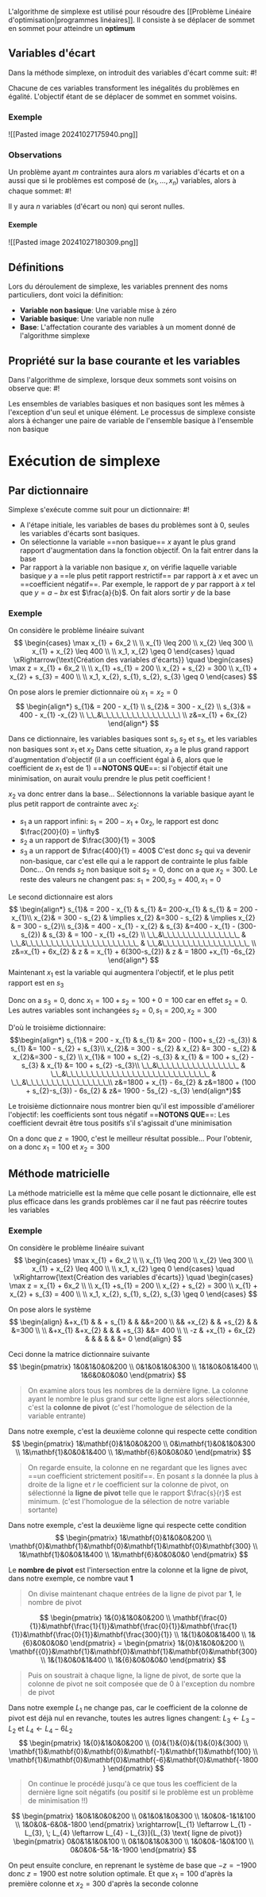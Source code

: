 L'algorithme de simplexe est utilisé pour résoudre des [[Problème Linéaire d'optimisation|programmes linéaires]]. Il consiste à se déplacer de sommet en sommet pour atteindre un **optimum**

## Variables d'écart
Dans la méthode simplexe, on introduit des variables d'écart comme suit: #!

Chacune de ces variables transforment les inégalités du problèmes en égalité. L'objectif étant de se déplacer de sommet en sommet voisins.
<!--ID: 1730114115911-->


### Exemple
![[Pasted image 20241027175940.png]]

### Observations
Un problème ayant $m$ contraintes aura alors $m$ variables d'écarts et on a aussi que si le problèmes est composé de $(x_{1}, \dots, x_{n})$ variables, alors à chaque sommet: #!

Il y aura $n$ variables (d'écart ou non) qui seront nulles.
<!--ID: 1730114115913-->


#### Exemple
![[Pasted image 20241027180309.png]]

## Définitions
Lors du déroulement de simplexe, les variables prennent des noms particuliers, dont voici la définition:

- **Variable non basique**: Une variable mise à zéro
- **Variable basique**: Une variable non nulle
- **Base**: L'affectation courante des variables à un moment donné de l'algorithme simplexe

## Propriété sur la base courante et les variables
Dans l'algorithme de simplexe, lorsque deux sommets sont voisins on observe que: #!

Les ensembles de variables basiques et non basiques sont les mêmes à l'exception d'un seul et unique élément.
Le processus de simplexe consiste alors à échanger une paire de variable de l'ensemble basique à l'ensemble non basique
<!--ID: 1730114115915-->


# Exécution de simplexe

## Par dictionnaire
Simplexe s'exécute comme suit pour un dictionnaire: #!

- A l'étape initiale, les variables de bases du problèmes sont à 0, seules les variables d'écarts sont basiques.
- On sélectionne la variable ==non basique== $x$ ayant le plus grand rapport d'augmentation dans la fonction objectif. On la fait entrer dans la base
- Par rapport à la variable non basique $x$, on vérifie laquelle variable basique $y$ a ==le plus petit rapport restrictif== par rapport à $x$ et avec un ==coefficient négatif==. Par exemple, le rapport de $y$ par rapport à $x$ tel que $y = a - bx$ est $\frac{a}{b}$. On fait alors sortir $y$ de la base
<!--ID: 1730114115917-->


### Exemple
On considère le problème linéaire suivant
$$
\begin{cases}
\max x_{1} + 6x_2  \\ \\
x_{1} \leq 200 \\
x_{2} \leq 300 \\
x_{1} + x_{2} \leq 400 \\ \\
x_1, x_{2} \geq 0 
\end{cases} \quad \xRightarrow{\text{Création des variables d'écarts}} \quad
\begin{cases}
\max z = x_{1} + 6x_2  \\ \\
x_{1} +s_{1} = 200 \\
x_{2} + s_{2} = 300 \\
x_{1} + x_{2} + s_{3} = 400 \\ \\
x_1, x_{2}, s_{1}, s_{2}, s_{3} \geq 0 
\end{cases}
$$

On pose alors le premier dictionnaire où $x_{1} = x_{2} = 0$
$$
\begin{align*}
s_{1}& = 200 - x_{1} \\
s_{2}& = 300 - x_{2} \\
s_{3}& = 400 - x_{1} -x_{2} \\
\_\_&\_\_\_\_\_\_\_\_\_\_\_\_\_\_\_\ \\
z&=x_{1} + 6x_{2}
\end{align*}
$$

Dans ce dictionnaire, les variables basiques sont $s_{1}, s_{2}$ et $s_{3}$, et les variables non basiques sont $x_{1}$ et $x_{2}$
Dans cette situation, $x_{2}$ a le plus grand rapport d'augmentation d'objectif (il a un coefficient égal à $6$, alors que le coefficient de $x_{1}$ est de $1$)
==**NOTONS QUE**==: si l'objectif était une minimisation, on aurait voulu prendre le plus petit coefficient !

$x_{2}$ va donc entrer dans la base... Sélectionnons la variable basique ayant le plus petit rapport de contrainte avec $x_{2}$:
- $s_{1}$ a un rapport infini: $s_{1} = 200 - x_{1} + 0x_{2}$, le rapport est donc $\frac{200}{0} = \infty$
- $s_{2}$ a un rapport de $\frac{300}{1} = 300$
- $s_{3}$ a un rapport de $\frac{400}{1} = 400$
C'est donc $s_{2}$ qui va devenir non-basique, car c'est elle qui a le rapport de contrainte le plus faible
Donc...
On rends $s_{2}$ non basique soit $s_{2} = 0$, donc on a que $x_{2} = 300$. Le reste des valeurs ne changent pas: $s_{1} = 200, s_{3} = 400, x_{1}=0$

Le second dictionnaire est alors
$$
\begin{align*}
s_{1}& = 200 - x_{1} & s_{1} &= 200-x_{1} & s_{1} & = 200 - x_{1}\\
x_{2}& = 300 - s_{2} & \implies x_{2} &=300 - s_{2} & \implies x_{2} & = 300 - s_{2}\\
s_{3}& = 400 - x_{1} - x_{2} & s_{3} &=400 - x_{1} - (300-s_{2}) & s_{3} & = 100 - x_{1} +s_{2} \\
\_\_&\_\_\_\_\_\_\_\_\_\_\_\_\_\_\_ & \_\_&\_\_\_\_\_\_\_\_\_\_\_\_\_\_\_\_\_\_\_\_\_\_ & \_\_&\_\_\_\_\_\_\_\_\_\_\_\_\_\_\_\_\_  \\
z&=x_{1} + 6x_{2} & z & = x_{1} + 6(300-s_{2}) & z & = 1800 +x_{1} -6s_{2}
\end{align*}
$$
Maintenant $x_{1}$ est la variable qui augmentera l'objectif, et le plus petit rapport est en $s_{3}$

Donc on a $s_{3} = 0$, donc $x_{1} = 100 +s_{2} = 100 + 0 = 100$ car en effet $s_{2} = 0$. Les autres variables sont inchangées $s_{2} = 0, s_{1} =200, x_{2} = 300$

D'où le troisième dictionnaire:
$$\begin{align*}
s_{1}& = 200 - x_{1} & s_{1} &= 200 - (100+ s_{2} -s_{3}) & s_{1} &= 100 - s_{2} + s_{3}\\
x_{2}& = 300 - s_{2} & x_{2} &= 300 - s_{2} &  x_{2}&=300 - s_{2} \\
x_{1}& = 100 + s_{2} -s_{3} &  x_{1} & = 100 + s_{2} -s_{3} & x_{1} &= 100 + s_{2} -s_{3}\\
\_\_&\_\_\_\_\_\_\_\_\_\_\_\_\_\_\_\_ & \_\_&\_\_\_\_\_\_\_\_\_\_\_\_\_\_\_\_\_\_\_\_\_\_\_\_\_\_\_\_ & \_\_&\_\_\_\_\_\_\_\_\_\_\_\_\_\_\_\_\\
z&=1800 + x_{1} - 6s_{2} & z&=1800 + (100 + s_{2}-s_{3}) - 6s_{2} & z&= 1900 - 5s_{2} -s_{3}
\end{align*}$$

Le troisième dictionnaire nous montrer bien qu'il est impossible d'améliorer l'objectif: les coefficients sont tous négatif
==**NOTONS QUE**==: Les coefficient devrait être tous positifs s'il s'agissait d'une minimisation

On a donc que $z= 1900$, c'est le meilleur résultat possible...
Pour l'obtenir, on a donc $x_{1} = 100$ et $x_{2} = 300$

## Méthode matricielle
La méthode matricielle est la même que celle posant le dictionnaire, elle est plus efficace dans les grands problèmes car il ne faut pas réécrire toutes les variables

### Exemple
On considère le problème linéaire suivant
$$
\begin{cases}
\max x_{1} + 6x_2  \\ \\
x_{1} \leq 200 \\
x_{2} \leq 300 \\
x_{1} + x_{2} \leq 400 \\ \\
x_1, x_{2} \geq 0 
\end{cases} \quad \xRightarrow{\text{Création des variables d'écarts}} \quad
\begin{cases}
\max z = x_{1} + 6x_2  \\ \\
x_{1} +s_{1} = 200 \\
x_{2} + s_{2} = 300 \\
x_{1} + x_{2} + s_{3} = 400 \\ \\
x_1, x_{2}, s_{1}, s_{2}, s_{3} \geq 0 
\end{cases}
$$

On pose alors le système
$$
\begin{align}
&+x_{1} & & + s_{1} & & &&=200 \\
&& +x_{2} & & +s_{2} & & &=300 \\ \\
&+x_{1} &+x_{2} & & & +s_{3} &&= 400 \\ \\
-z & +x_{1} + 6x_{2} & & & & & &= 0
\end{align}
$$

Ceci donne la matrice dictionnaire suivante
$$
\begin{pmatrix}
1&0&1&0&0&200 \\
0&1&0&1&0&300 \\
1&1&0&0&1&400 \\
1&6&0&0&0&0
\end{pmatrix}
$$

>On examine alors tous les nombres de la dernière ligne. La colonne ayant le nombre le plus grand sur cette ligne est alors sélectionnée, c'est la **colonne de pivot** (c'est l'homologue de sélection de la variable entrante)

Dans notre exemple, c'est la deuxième colonne qui respecte cette condition
$$
\begin{pmatrix}
1&\mathbf{0}&1&0&0&200 \\
0&\mathbf{1}&0&1&0&300 \\
1&\mathbf{1}&0&0&1&400 \\
1&\mathbf{6}&0&0&0&0
\end{pmatrix}
	$$

> On regarde ensuite, la colonne en ne regardant que les lignes avec ==un coefficient strictement positif==.
   En posant $s$ la donnée la plus à droite de la ligne et $r$ le coefficient sur la colonne de pivot, on sélectionné la **ligne de pivot** telle que le rapport $\frac{s}{r}$ est minimum. (c'est l'homologue de la sélection de notre variable sortante)

Dans notre exemple, c'est la deuxième ligne qui respecte cette condition
$$
\begin{pmatrix}
1&\mathbf{0}&1&0&0&200 \\
\mathbf{0}&\mathbf{1}&\mathbf{0}&\mathbf{1}&\mathbf{0}&\mathbf{300} \\
1&\mathbf{1}&0&0&1&400 \\
1&\mathbf{6}&0&0&0&0
\end{pmatrix}
$$

Le **nombre de pivot** est l'intersection entre la colonne et la ligne de pivot, dans notre exemple, ce nombre vaut $\mathbf{1}$ 

> On divise maintenant chaque entrées de la ligne de pivot par $\mathbf{1}$, le nombre de pivot

$$
\begin{pmatrix}
1&{0}&1&0&0&200 \\
\mathbf{\frac{0}{1}}&\mathbf{\frac{1}{1}}&\mathbf{\frac{0}{1}}&\mathbf{\frac{1}{1}}&\mathbf{\frac{0}{1}}&\mathbf{\frac{300}{1}} \\
1&{1}&0&0&1&400 \\
1&{6}&0&0&0&0
\end{pmatrix} = 
\begin{pmatrix}
1&{0}&1&0&0&200 \\
\mathbf{{0}}&\mathbf{1}&\mathbf{0}&\mathbf{1}&\mathbf{0}&\mathbf{300} \\
1&{1}&0&0&1&400 \\
1&{6}&0&0&0&0
\end{pmatrix}
$$

> Puis on soustrait à chaque ligne, la ligne de pivot, de sorte que la colonne de pivot ne soit composée que de 0 à l'exception du nombre de pivot

Dans notre exemple $L_{1}$ ne change pas, car le coefficient de la colonne de pivot est déjà nul en revanche, toutes les autres lignes changent: $L_{3} \leftarrow L_{3} - L_{2}$ et $L_{4} \leftarrow L_{4} - 6L_{2}$
$$
\begin{pmatrix}
1&{0}&1&0&0&200 \\
{0}&{1}&{0}&{1}&{0}&{300} \\
\mathbf{1}&\mathbf{0}&\mathbf{0}&\mathbf{-1}&\mathbf{1}&\mathbf{100} \\
\mathbf{1}&\mathbf{0}&\mathbf{0}&\mathbf{-6}&\mathbf{0}&\mathbf{-1800}
\end{pmatrix}
$$

> On continue le procédé jusqu'à ce que tous les coefficient de la dernière ligne soit négatifs (ou positif si le problème est un problème de minimisation !!)

$$
\begin{pmatrix}
1&0&1&0&0&200 \\
0&1&0&1&0&300 \\
1&0&0&-1&1&100 \\
1&0&0&-6&0&-1800
\end{pmatrix} \xrightarrow[L_{1} \leftarrow L_{1} - L_{3}, \; L_{4} \leftarrow L_{4} - L_{3}]{L_{3} \text{ ligne de pivot}}
\begin{pmatrix}
0&0&1&1&0&100 \\
0&1&0&1&0&300 \\
1&0&0&-1&0&100 \\
0&0&0&-5&-1&-1900
\end{pmatrix}
$$

On peut ensuite conclure, en reprenant le système de base que $-z = -1900$ donc $z=1900$ est notre solution optimale.
Et que $x_{1} = 100$ d'après la première colonne et $x_{2} = 300$ d'après la seconde colonne